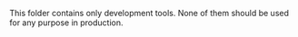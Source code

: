 This folder contains only development tools. None of them should be used for any purpose in production.